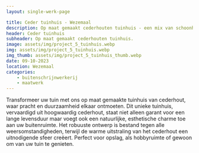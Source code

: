 ```yaml
---
layout: single-werk-page

title: Ceder tuinhuis - Wezemaal
description: Op maat gemaakt cederhouten tuinhuis - een mix van schoonheid en weerbestendigheid. Perfect voor elke tuin.
header: Ceder tuinhuis
subheader: Op maat gemaakt cederhouten tuinhuis.
image: assets/img/project_5_tuinhuis.webp
img: assets/img/project_5_tuinhuis.webp
img_thumb: assets/img/project_5_tuinhuis_thumb.webp
date: 09-10-2023
location: Wezemaal
categories: 
    - buitenschrijnwerkerij
    - maatwerk
---
```


Transformeer uw tuin met ons op maat gemaakte tuinhuis van cederhout, waar pracht en duurzaamheid elkaar ontmoeten. Dit unieke tuinhuis, vervaardigd uit hoogwaardig cederhout, staat niet alleen garant voor een lange levensduur maar voegt ook een natuurlijke, esthetische charme toe aan uw buitenruimte. Het robuuste ontwerp is bestand tegen alle weersomstandigheden, terwijl de warme uitstraling van het cederhout een uitnodigende sfeer creëert. Perfect voor opslag, als hobbyruimte of gewoon om van uw tuin te genieten.